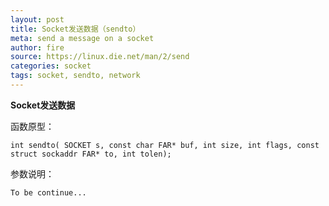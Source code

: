 ```yaml
---
layout: post
title: Socket发送数据（sendto）
meta: send a message on a socket
author: fire
source: https://linux.die.net/man/2/send
categories: socket 
tags: socket, sendto, network
---
```


**Socket发送数据**

函数原型：

~~~
int sendto( SOCKET s, const char FAR* buf, int size, int flags, const struct sockaddr FAR* to, int tolen);
~~~

参数说明：

~~~
To be continue...
~~~